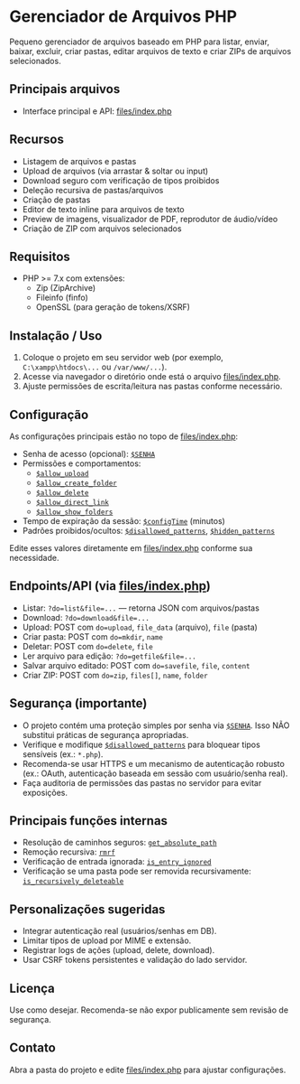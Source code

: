 # Gerenciador de Arquivos PHP

Pequeno gerenciador de arquivos baseado em PHP para listar, enviar, baixar, excluir, criar pastas, editar arquivos de texto e criar ZIPs de arquivos selecionados.

## Principais arquivos
- Interface principal e API: [files/index.php](files/index.php)

## Recursos
- Listagem de arquivos e pastas
- Upload de arquivos (via arrastar & soltar ou input)
- Download seguro com verificação de tipos proibidos
- Deleção recursiva de pastas/arquivos
- Criação de pastas
- Editor de texto inline para arquivos de texto
- Preview de imagens, visualizador de PDF, reprodutor de áudio/vídeo
- Criação de ZIP com arquivos selecionados

## Requisitos
- PHP >= 7.x com extensões:
  - Zip (ZipArchive)
  - Fileinfo (finfo)
  - OpenSSL (para geração de tokens/XSRF)

## Instalação / Uso
1. Coloque o projeto em seu servidor web (por exemplo, `C:\xampp\htdocs\...` ou `/var/www/...`).
2. Acesse via navegador o diretório onde está o arquivo [files/index.php](files/index.php).
3. Ajuste permissões de escrita/leitura nas pastas conforme necessário.

## Configuração
As configurações principais estão no topo de [files/index.php](files/index.php):

- Senha de acesso (opcional): [`$SENHA`](files/index.php)  
- Permissões e comportamentos:
  - [`$allow_upload`](files/index.php)
  - [`$allow_create_folder`](files/index.php)
  - [`$allow_delete`](files/index.php)
  - [`$allow_direct_link`](files/index.php)
  - [`$allow_show_folders`](files/index.php)
- Tempo de expiração da sessão: [`$configTime`](files/index.php) (minutos)
- Padrões proibidos/ocultos: [`$disallowed_patterns`](files/index.php), [`$hidden_patterns`](files/index.php)

Edite esses valores diretamente em [files/index.php](files/index.php) conforme sua necessidade.

## Endpoints/API (via [files/index.php](files/index.php))
- Listar: `?do=list&file=...` — retorna JSON com arquivos/pastas
- Download: `?do=download&file=...`
- Upload: POST com `do=upload`, `file_data` (arquivo), `file` (pasta)
- Criar pasta: POST com `do=mkdir`, `name`
- Deletar: POST com `do=delete`, `file`
- Ler arquivo para edição: `?do=getfile&file=...`
- Salvar arquivo editado: POST com `do=savefile`, `file`, `content`
- Criar ZIP: POST com `do=zip`, `files[]`, `name`, `folder`

## Segurança (importante)
- O projeto contém uma proteção simples por senha via [`$SENHA`](files/index.php). Isso NÃO substitui práticas de segurança apropriadas.
- Verifique e modifique [`$disallowed_patterns`](files/index.php) para bloquear tipos sensíveis (ex.: `*.php`).
- Recomenda-se usar HTTPS e um mecanismo de autenticação robusto (ex.: OAuth, autenticação baseada em sessão com usuário/senha real).
- Faça auditoria de permissões das pastas no servidor para evitar exposições.

## Principais funções internas
- Resolução de caminhos seguros: [`get_absolute_path`](files/index.php)
- Remoção recursiva: [`rmrf`](files/index.php)
- Verificação de entrada ignorada: [`is_entry_ignored`](files/index.php)
- Verificação se uma pasta pode ser removida recursivamente: [`is_recursively_deleteable`](files/index.php)

## Personalizações sugeridas
- Integrar autenticação real (usuários/senhas em DB).
- Limitar tipos de upload por MIME e extensão.
- Registrar logs de ações (upload, delete, download).
- Usar CSRF tokens persistentes e validação do lado servidor.

## Licença
Use como desejar. Recomenda-se não expor publicamente sem revisão de segurança.

## Contato
Abra a pasta do projeto e edite [files/index.php](files/index.php) para ajustar configurações.
